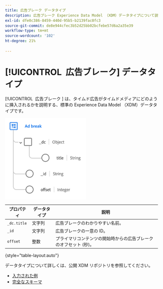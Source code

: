 ```yaml
---
title: 広告ブレーク データタイプ
description: 広告ブレーク Experience Data Model （XDM）データタイプについて説明します。
exl-id: dfe0c386-8459-440d-95b5-b2139fac0fc3
source-git-commit: de8e944cfec3b52d25bb02bcfebe57d6a2a35e39
workflow-type: tm+mt
source-wordcount: '102'
ht-degree: 21%

---
```


# [!UICONTROL &#x200B; 広告ブレーク &#x200B;] データタイプ

[!UICONTROL &#x200B; 広告ブレーク &#x200B;] は、タイムド広告がタイムドメディアにどのように挿入されるかを説明する、標準の Experience Data Model （XDM）データタイプです。

![ データタイプ構造 ](../images/data-types/ad-break.png)

| プロパティ | データタイプ | 説明 |
| --- | --- | --- |
| `_dc.title` | 文字列 | 広告ブレークのわかりやすい名前。 |
| `_id` | 文字列 | 広告ブレークの一意の ID。 |
| `offset` | 整数 | プライマリコンテンツの開始時からの広告ブレークのオフセット (秒)。 |

{style="table-layout:auto"}

データタイプについて詳しくは、公開 XDM リポジトリを参照してください。

* [ 入力された例 ](https://github.com/adobe/xdm/blob/master/components/datatypes/marketing/advertising-break.example.1.json)
* [ 完全なスキーマ ](https://github.com/adobe/xdm/blob/master/components/datatypes/marketing/advertising-break.schema.json)
